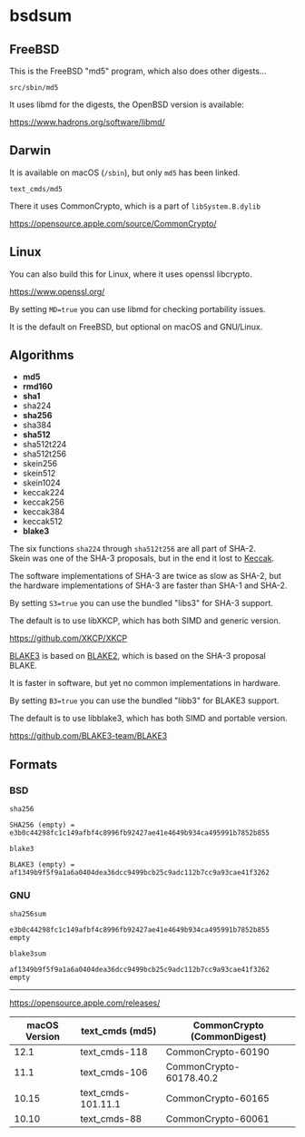 # bsdsum

## FreeBSD

This is the FreeBSD "md5" program, which also does other digests...

`src/sbin/md5`

It uses libmd for the digests, the OpenBSD version is available:

<https://www.hadrons.org/software/libmd/>

## Darwin

It is available on macOS (`/sbin`), but only `md5` has been linked.

`text_cmds/md5`

There it uses CommonCrypto, which is a part of `libSystem.B.dylib`

<https://opensource.apple.com/source/CommonCrypto/>

## Linux

You can also build this for Linux, where it uses openssl libcrypto.

<https://www.openssl.org/>

By setting `MD=true` you can use libmd for checking portability issues.

It is the default on FreeBSD, but optional on macOS and GNU/Linux.

## Algorithms

- **md5**
- **rmd160**
- **sha1**
- sha224
- **sha256**
- sha384
- **sha512**
- sha512t224
- sha512t256
- skein256
- skein512
- skein1024
- keccak224
- keccak256
- keccak384
- keccak512
- **blake3**

The six functions `sha224` through `sha512t256` are all part of SHA-2.<br />
Skein was one of the SHA-3 proposals, but in the end it lost to [Keccak](https://keccak.team/).

The software implementations of SHA-3 are twice as slow as SHA-2, but<br />
the hardware implementations of SHA-3 are faster than SHA-1 and SHA-2.

By setting `S3=true` you can use the bundled "libs3" for SHA-3 support.

The default is to use libXKCP, which has both SIMD and generic version.

<https://github.com/XKCP/XKCP>

[BLAKE3](https://blake3.io/) is based on [BLAKE2](https://blake2.net/), which is based on the SHA-3 proposal BLAKE.

It is faster in software, but yet no common implementations in hardware.

By setting `B3=true` you can use the bundled "libb3" for BLAKE3 support.

The default is to use libblake3, which has both SIMD and portable version.

<https://github.com/BLAKE3-team/BLAKE3>

## Formats

### BSD

`sha256`

```
SHA256 (empty) = e3b0c44298fc1c149afbf4c8996fb92427ae41e4649b934ca495991b7852b855
```

`blake3`

```
BLAKE3 (empty) = af1349b9f5f9a1a6a0404dea36dcc9499bcb25c9adc112b7cc9a93cae41f3262
```

### GNU

`sha256sum`

```
e3b0c44298fc1c149afbf4c8996fb92427ae41e4649b934ca495991b7852b855  empty
```

`blake3sum`

```
af1349b9f5f9a1a6a0404dea36dcc9499bcb25c9adc112b7cc9a93cae41f3262  empty
```

---

https://opensource.apple.com/releases/

| macOS Version | text_cmds (md5)       | CommonCrypto (CommonDigest)   |
|---------------|-----------------------|-------------------------------|
| 12.1          | text_cmds-118         | CommonCrypto-60190            |
| 11.1          | text_cmds-106         | CommonCrypto-60178.40.2       |
| 10.15         | text_cmds-101.11.1    | CommonCrypto-60165            |
| 10.10         | text_cmds-88          | CommonCrypto-60061            |
